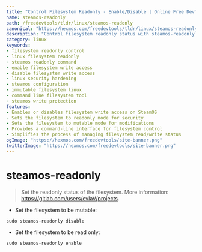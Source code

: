 ```yaml
---
title: "Control Filesystem Readonly - Enable/Disable | Online Free DevTools by Hexmos"
name: steamos-readonly
path: /freedevtools/tldr/linux/steamos-readonly
canonical: "https://hexmos.com/freedevtools/tldr/linux/steamos-readonly/"
description: "Control filesystem readonly status with steamos-readonly. Secure your Linux system or enable modifications with ease. Free online tool, no registration required."
category: linux
keywords:
- filesystem readonly control
- linux filesystem readonly
- steamos readonly command
- enable filesystem write access
- disable filesystem write access
- linux security hardening
- steamos configuration
- immutable filesystem linux
- command line filesystem tool
- steamos write protection
features:
- Enables or disables filesystem write access on SteamOS
- Sets the filesystem to readonly mode for security
- Sets the filesystem to mutable mode for modifications
- Provides a command-line interface for filesystem control
- Simplifies the process of managing filesystem read/write status
ogImage: "https://hexmos.com/freedevtools/site-banner.png"
twitterImage: "https://hexmos.com/freedevtools/site-banner.png"
---
```


# steamos-readonly

> Set the readonly status of the filesystem.
> More information: <https://gitlab.com/users/evlaV/projects>.

- Set the filesystem to be mutable:

`sudo steamos-readonly disable`

- Set the filesystem to be read only:

`sudo steamos-readonly enable`
